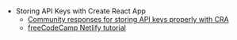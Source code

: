 ###
- Storing API Keys with Create React App
  - [Community responses for storing API keys properly with CRA](https://www.reddit.com/r/reactjs/comments/p575tb/where_can_i_learn_to_properly_store_an_api_key_on/)
  - [freeCodeCamp Netlify tutorial](https://www.freecodecamp.org/news/how-to-access-secret-api-keys-using-netlify-functions-in-a-react-app/)